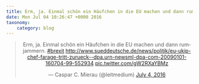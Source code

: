 ```yaml
---
title: Erm, ja. Einmal schön ein Häufchen in die EU machen und dann rumjammern. #brexit http://www.sueddeutsche.de/news/politik/eu-ukip-chef-farage-tritt-zurueck--dpa.urn-newsml-dpa-com-20090101-160704-99-552934 http://twitter.com/leitmedium/status/749896227899277312/photo/1
date: Mon Jul 04 10:26:47 +0000 2016
taxonomy:
    category: blog
---
```

<blockquote class="twitter-tweet" align="center"><p lang="de" dir="ltr">Erm, ja. Einmal schön ein Häufchen in die EU machen und dann rumjammern. <a href="https://twitter.com/hashtag/brexit?src=hash">#brexit</a> <a href="http://www.sueddeutsche.de/news/politik/eu-ukip-chef-farage-tritt-zurueck--dpa.urn-newsml-dpa-com-20090101-160704-99-552934">http://www.sueddeutsche.de/news/politik/eu-ukip-chef-farage-tritt-zurueck--dpa.urn-newsml-dpa-com-20090101-160704-99-552934</a> <a href="http://twitter.com/leitmedium/status/749896227899277312/photo/1">pic.twitter.com/gW2RXaYBMz</a></p>&mdash; Caspar C. Mierau (@leitmedium) <a href="https://twitter.com/leitmedium/status/749896227899277312">July 4, 2016</a></blockquote>

